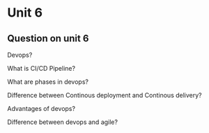 # Unit 6

## Question on unit 6

Devops?

What is CI/CD Pipeline?

What are phases in devops?

Difference between Continous deployment and Continous delivery?

Advantages of devops?

Difference between devops and agile?
